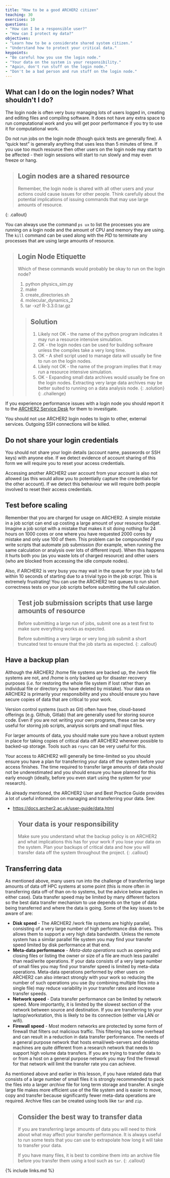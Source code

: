 ```yaml
---
title: "How to be a good ARCHER2 citizen"
teaching: 30
exercises: 10
questions:
- "How can I be a responsible user?"
- "How can I protect my data?"
objectives:
- "Learn how to be a considerate shared system citizen."
- "Understand how to protect your critical data."
keypoints:
- "Be careful how you use the login node."
- "Your data on the system is your responsibility."
- "Again, don't run stuff on the login node."
- "Don't be a bad person and run stuff on the login node."
---
```


## What can I do on the login nodes? What shouldn't I do?

The login node is often very busy managing lots of users logged in, creating and editing files
and compiling software. It does not have any extra space to run computational work and you will
get poor performance if you try to use it for computational work.

Do not run jobs on the login node (though quick tests are generally fine). A “quick test” is
generally anything that uses less than 5 minutes of time. If you
use too much resource then other users on the login node may start to be affected - their
login sessions will start to run slowly and may even freeze or hang. 

> ## Login nodes are a shared resource
>
> Remember, the login node is shared with all other users and your actions could cause
> issues for other people. Think carefully about the potential implications of issuing
> commands that may use large amounts of resource.
>
{: .callout}

You can always use the command `ps ux` to list the processes you are running on a login
node and the amount of CPU and memory they are using. The `kill` command can be used along
with the *PID* to terminate any processes that are using large amounts of resource.

> ## Login Node Etiquette
> 
> Which of these commands would probably be okay to run on the login node?
> 
> 1. python physics_sim.py
> 2. make
> 3. create_directories.sh
> 4. molecular_dynamics_2
> 5. tar -xzf R-3.3.0.tar.gz
> >
> > ## Solution
> > 1. Likely not OK - the name of the python program indicates it may run a resource intensive simulation.
> > 2. OK - the login nodes can be used for building software unless the compiles take a very long time.
> > 3. OK - A shell script used to manage data will usually be fine to run on the login nodes.
> > 4. Likely not OK - the name of the program implies that it may run a resource intensive simulation.
> > 5. OK - Expanding small data archives would usually be fine on the login nodes. Extracting very large
> >    data archives may be better suited to running on a data analysis node.
> {: .solution}
{: .challenge}

If you experience performance issues with a login node you should report it to the
[ARCHER2 Service Desk](https://www.archer2.ac.uk/support-access/servicedesk.html) for them
to investigate.

You should not use ARCHER2 login nodes to login to other, external services. Outgoing SSH
connections will be killed.

## Do not share your login credentials

You should not share your login details (account name, passwords or SSH keys) with anyone else. If 
we detect evidence of account sharing of this form we will require you to reset your access credentials.

Accessing another ARCHER2 user account from your account is also not allowed (as this would
allow you to potentially capture the credentials for the other account). If we detect this
behaviour we will require both people involved to reset their access credentials.

## Test before scaling

Remember that you are charged for usage on ARCHER2. A simple mistake in a 
job script can end up costing a large amount of your resource budget. Imagine a job script with 
a mistake that makes it sit doing nothing for 24 hours on 1000 cores or one where you have
requested 2000 cores by mistake and only use 100 of them. This problem can be compounded 
if you write scripts that automate job submission (for example, when running the same
calculation or analysis over lots of different input).  When this happens it hurts both you
(as you waste lots of charged resource) and other users (who are blocked from accessing the
idle compute nodes).

Also, if ARCHER2 is very busy you may wait in the queue for your job to fail within 10 seconds
of starting due to a trivial typo in the job script. This is extremely frustrating! You can 
use the ARCHER2 test queues to run short correctness tests on your job scripts before submitting
the full calculation.

<!-- TODO: Add in syntax for ARCHER2 test and development queues -->

> ## Test job submission scripts that use large amounts of resource
> Before submitting a large run of jobs, submit one as a test first to make sure everything works
> as expected.
>
> Before submitting a very large or very long job submit a short truncated test to ensure that
> the job starts as expected.
{: .callout}

## Have a backup plan

Although the ARCHER2 /home file systems are backed up, the /work file systems are not,
and /home is only backed up for disaster recovery purposes (*i.e.* for restoring the
whole file system if lost rather than an individual file or directory you have deleted by mistake).
Your data on ARCHER2 is primarily your responsibility and you should ensure you have secure copies of data
that are critical to your work.

Version control systems (such as Git) often have free, cloud-based offerings (e.g. Github, Gitlab)
that are generally used for storing source code. Even if you are not writing your own 
programs, these can be very useful for storing job scripts, analysis scripts and small
input files. 

For larger amounts of data, you should make sure you have a robust system in place for taking
copies of critical data off ARCHER2 wherever possible to backed-up storage. Tools such
as `rsync` can be very useful for this.

Your access to ARCHER2 will generally be time-limited so you should ensure you have a
plan for transferring your data off the system before your access finishes. The time required to
transfer large amounts of data should not be underestimated and you should ensure you have planned
for this early enough (ideally, before you even start using the system for your research).

As already mentioned, the ARCHER2 User and Best Practice Guide provides a lot of useful information
on managing and transferring your data. See:

* https://docs.archer2.ac.uk/user-guide/data.html

> ## Your data is your responsibility
> Make sure you understand what the backup policy is on ARCHER2 and what implications this has for
> your work if you lose your data on the system. Plan your backups of critical data and how you will
> transfer data off the system throughout the project. 
{: .callout}

## Transferring data

As mentioned above, many users run into the challenge of transferring large amounts of data 
off HPC systems at some point (this is more often in transferring data off-of than on-to systems,
but the advice below applies in either case). Data transfer speed may be limited by many
different factors so the best data transfer mechanism to use depends on the type of data being
transferred and where the data is going. Some of the key issues to be aware of are:

- **Disk speed** - The ARCHER2 /work file systems are highly parallel, consisting of a very
  large number of high performance disk drives. This allows them to support a very high data
  bandwidth. Unless the remote system has a similar parallel file system you may find your
  transfer speed limited by disk performance at that end.
- **Meta-data performance** - *Meta-data operations* such as opening and closing files or
  listing the owner or size of a file are much less parallel than read/write operations. If
  your data consists of a very large number of small files you may find your transfer speed is
  limited by meta-data operations. Meta-data operations performed by other users on ARCHER2
  can also interact strongly with your work so reducing the number of such operations
  you use (by combining multiple files into a single file) may reduce variability in your transfer
  rates and increase transfer speeds.
- **Network speed** - Data transfer performance can be limited by network speed. More importantly,
  it is limited by the slowest section of the network between source and destination. If you are
  transferring to your laptop/workstation, this is likely to be its connection (either via LAN or 
  wifi).
- **Firewall speed** - Most modern networks are protected by some form of firewall that filters
  out malicious traffic. This filtering has some overhead and can result in a reduction in data
  transfer performance. The needs of a general purpose network that hosts email/web-servers and
  desktop machines are quite different from a research network that needs to support high volume
  data transfers. If you are trying to transfer data to or from a host on a general purpose
  network you may find the firewall for that network will limit the transfer rate you can achieve.

As mentioned above and earlier in this lesson, if you have related data that consists of a large number of small files it
is strongly recommended to pack the files into a larger *archive* file for long term storage and
transfer. A single large file makes more efficient use of the file system and is easier to move,
copy and transfer because significantly fewer meta-data operations are required. Archive files can
be created using tools like `tar` and `zip`.

> ## Consider the best way to transfer data
> If you are transferring large amounts of data you will need to think about what may affect your transfer
> performance. It is always useful to run some tests that you can use to extrapolate how long it will
> take to transfer your data.
>
> If you have many files, it is best to combine them into an archive file before you transfer them using a
> tool such as `tar`.
{: .callout}


{% include links.md %}


